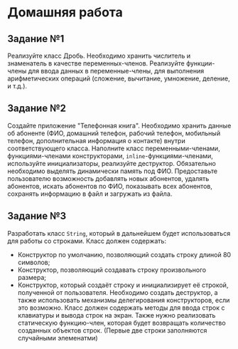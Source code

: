 # Домашняя работа
## Задание №1
Реализуйте класс Дробь. Необходимо хранить числитель и знаменатель в качестве переменных-членов. Реализуйте функции-члены для ввода данных в переменные-члены, для выполнения арифметических операций (сложение, вычитание, умножение, деление, и т.д.).

## Задание №2
Создайте приложение "Телефонная книга". Необходимо хранить данные об абоненте (ФИО, домашний телефон, рабочий телефон, мобильный телефон, дополнительная информация о контакте) внутри соответствующего класса. Наполните класс переменными-членами, функциями-членами конструкторами, ```inline```-функциями-членами, используйте инициализаторы, реализуйте деструктор. Обязательно необходимо выделять динамически память под ФИО. Предоставьте пользователю возможность добавлять новых абонентов, удалять абонентов, искать абонентов по ФИО, показывать всех абонентов, сохранять информацию в файл и загружать из файла.

## Задание №3
Разработать класс ```String```, который в дальнейшем будет использоваться для работы со строками. Класс должен содержать: 
- Конструктор по умолчанию, позволяющий создать строку длиной 80 символов; 
- Конструктор, позволяющий создавать строку произвольного размера; 
- Конструктор, который создаёт строку и инициализирует её строкой, полученной от пользователя. Необходимо создать деструктор, а также использовать механизмы делегирования конструкторов, если это возможно. Класс должен содержать методы для ввода строк с клавиатуры и вывода строк на экран. Также нужно реализовать статическую функцию-член, которая будет возвращать количество созданных объектов строк.
(Первые две строки заполняются случайными элеменатми)